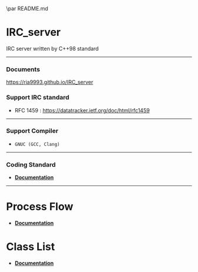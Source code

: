 \par README.md
# IRC_server
IRC server written by C++98 standard
***

### Documents
https://ria9993.github.io/IRC_server

### Support IRC standard
- RFC 1459 : https://datatracker.ietf.org/doc/html/rfc1459
***

### Support Compiler
- `GNUC (GCC, Clang)`
***

### Coding Standard
- [**Documentation**](/CodingStandard.md)

***
# Process Flow
- [**Documentation**](https://ria9993.github.io/IRC_server)


# Class List
- [**Documentation**](https://ria9993.github.io/IRC_server/annotated.html)
